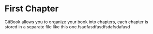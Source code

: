 # First Chapter

GitBook allows you to organize your book into chapters, each chapter is stored in a separate file like this one.fsadfasdfasdfsdafsdafasd

